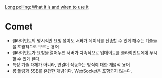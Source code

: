[Long polling: What it is and when to use it](https://sendbird.com/developer/tutorials/what-is-long-polling?utm_source=chatgpt.com) 
# Comet
- 클라이언트의 명시적인 요청 없이도 서버가 데이터를 전송할 수 있게 해주는 기술들을 포괄적으로 부르는 용어
- 클라이언트가 요청을 열어두면 서버가 지속적으로 업데이트를 클라이언트에게 푸시할 수 있게 된다.
- 특정 기술 자체가 아니라, 연결이 작동하는 방식에 대한 개념적 용어
- 롱 폴링과 SSE를 혼합한 개념이다. WebSocket은 포함되지 않는다.